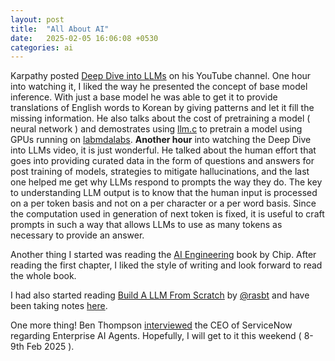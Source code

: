 ```yaml
---
layout: post
title:  "All About AI"
date:   2025-02-05 16:06:08 +0530
categories: ai
---
```


Karpathy posted [Deep Dive into LLMs][kv] on his YouTube channel. One hour into watching it, I liked the way he presented the concept of base model inference. With
just a base model he was able to get it to provide translations of English words to Korean by giving patterns and let it fill the missing information. He also talks
about the cost of pretraining a model ( neural network ) and demostrates using [llm.c][llmc] to pretrain a model using GPUs running on [labmdalabs][ll]. **Another hour**
into watching the Deep Dive into LLMs video, it is just wonderful. He talked about the human effort that goes into providing curated data in the form of questions and
answers for post training of models, strategies to mitigate hallucinations, and the last one helped me get why LLMs respond to prompts the way they do. The key to
understanding LLM output is to know that the human input is processed on a per token basis and not on a per character or a per word basis. Since the computation used
in generation of next token is fixed, it is useful to craft prompts in such a way that allows LLMs to use as many tokens as necessary to provide an answer.

Another thing I started was reading the [AI Engineering](https://www.amazon.com/dp/1098166302) book by Chip. After reading the first chapter, I liked the style of
writing and look forward to read the whole book.

I had also started reading [Build A LLM From Scratch][llmfs] by [@rasbt](https://github.com/rasbt) and have been taking notes [here][llmr].

One more thing! Ben Thompson [interviewed][bti] the CEO of ServiceNow regarding Enterprise AI Agents. Hopefully, I will get to it this weekend ( 8-9th Feb 2025 ).

[kv]: https://www.youtube.com/watch?v=7xTGNNLPyMI
[llmr]: https://github.com/ardbytes/llm_from_scratch
[llmfs]: https://www.manning.com/books/build-a-large-language-model-from-scratch
[bti]: https://stratechery.com/2025/an-interview-with-servicenow-ceo-bill-mcdermott-about-enterprise-ai-agents/
[ll]: https://lambdalabs.com/?srsltid=AfmBOop6ImI6P55RYFfILQGatTEcJAImmQzOtTRE77xHd6KHFh5EAbZb
[llmc]: https://github.com/karpathy/llm.c
